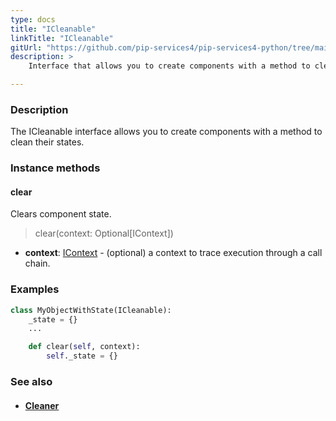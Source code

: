 ```yaml
---
type: docs
title: "ICleanable"
linkTitle: "ICleanable"
gitUrl: "https://github.com/pip-services4/pip-services4-python/tree/main/pip-services4-components-python"
description: >
    Interface that allows you to create components with a method to clean their states.

---
```


### Description

The ICleanable interface allows you to create components with a method to clean their states.

### Instance methods

#### clear
Clears component state.

> clear(context: Optional[IContext])

- **context**: [IContext](../../../components/context/icontext) - (optional) a context to trace execution through a call chain.

### Examples
```python
class MyObjectWithState(ICleanable):
    _state = {}
    ...

    def clear(self, context):
        self._state = {}  
```

### See also
- #### [Cleaner](../cleaner)

